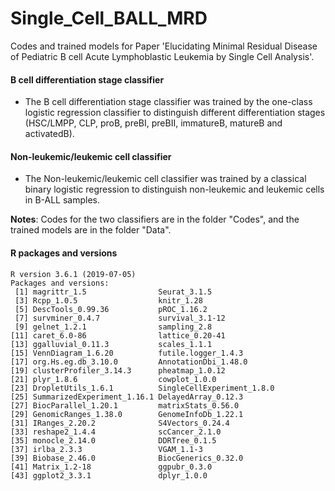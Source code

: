 # Single_Cell_BALL_MRD
Codes and trained models for Paper 'Elucidating Minimal Residual Disease of Pediatric B cell Acute Lymphoblastic Leukemia by Single Cell Analysis'.

#### B cell differentiation stage classifier

- The B cell differentiation stage classifier  was trained by the one-class logistic regression classifier to distinguish different differentiation stages (HSC/LMPP, CLP, proB, preBI, preBII, immatureB, matureB and activatedB).

#### Non-leukemic/leukemic cell classifier

- The Non-leukemic/leukemic cell classifier was trained by a classical binary logistic regression to distinguish non-leukemic and leukemic cells in B-ALL samples.

**Notes**: Codes for the two classifiers are in the folder "Codes", and the trained models are in the folder "Data".

#### R packages and versions

```
R version 3.6.1 (2019-07-05)
Packages and versions:
 [1] magrittr_1.5                Seurat_3.1.5                
 [3] Rcpp_1.0.5                  knitr_1.28                 
 [5] DescTools_0.99.36           pROC_1.16.2                
 [7] survminer_0.4.7             survival_3.1-12            
 [9] gelnet_1.2.1                sampling_2.8               
[11] caret_6.0-86                lattice_0.20-41            
[13] ggalluvial_0.11.3           scales_1.1.1               
[15] VennDiagram_1.6.20          futile.logger_1.4.3        
[17] org.Hs.eg.db_3.10.0         AnnotationDbi_1.48.0       
[19] clusterProfiler_3.14.3      pheatmap_1.0.12            
[21] plyr_1.8.6                  cowplot_1.0.0              
[23] DropletUtils_1.6.1          SingleCellExperiment_1.8.0 
[25] SummarizedExperiment_1.16.1 DelayedArray_0.12.3        
[27] BiocParallel_1.20.1         matrixStats_0.56.0         
[29] GenomicRanges_1.38.0        GenomeInfoDb_1.22.1        
[31] IRanges_2.20.2              S4Vectors_0.24.4           
[33] reshape2_1.4.4              scCancer_2.1.0             
[35] monocle_2.14.0              DDRTree_0.1.5              
[37] irlba_2.3.3                 VGAM_1.1-3                 
[39] Biobase_2.46.0              BiocGenerics_0.32.0        
[41] Matrix_1.2-18               ggpubr_0.3.0               
[43] ggplot2_3.3.1               dplyr_1.0.0                
```
